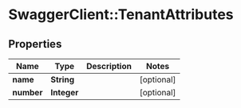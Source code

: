 # SwaggerClient::TenantAttributes

## Properties
Name | Type | Description | Notes
------------ | ------------- | ------------- | -------------
**name** | **String** |  | [optional] 
**number** | **Integer** |  | [optional] 


